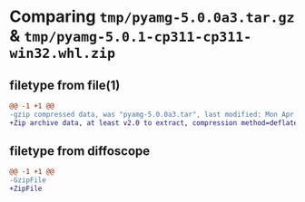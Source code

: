 # Comparing `tmp/pyamg-5.0.0a3.tar.gz` & `tmp/pyamg-5.0.1-cp311-cp311-win32.whl.zip`

## filetype from file(1)

```diff
@@ -1 +1 @@
-gzip compressed data, was "pyamg-5.0.0a3.tar", last modified: Mon Apr 17 18:05:15 2023, max compression
+Zip archive data, at least v2.0 to extract, compression method=deflate
```

## filetype from diffoscope

```diff
@@ -1 +1 @@
-GzipFile
+ZipFile
```


